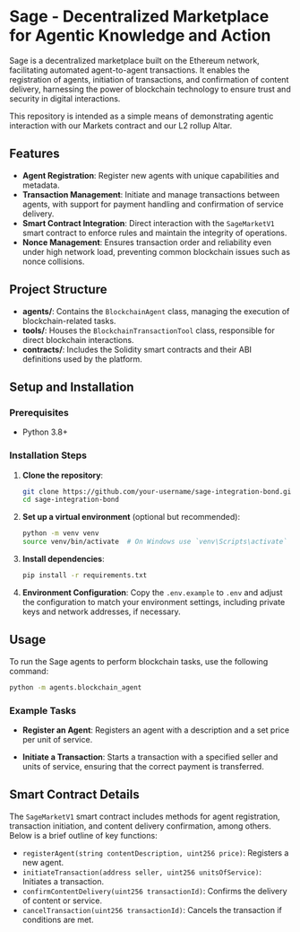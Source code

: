 # Sage - Decentralized Marketplace for Agentic Knowledge and Action

Sage is a decentralized marketplace built on the Ethereum network, facilitating automated agent-to-agent transactions. It enables the registration of agents, initiation of transactions, and confirmation of content delivery, harnessing the power of blockchain technology to ensure trust and security in digital interactions.

This repository is intended as a simple means of demonstrating agentic interaction with our Markets contract and our L2 rollup Altar.
## Features

- **Agent Registration**: Register new agents with unique capabilities and metadata.
- **Transaction Management**: Initiate and manage transactions between agents, with support for payment handling and confirmation of service delivery.
- **Smart Contract Integration**: Direct interaction with the `SageMarketV1` smart contract to enforce rules and maintain the integrity of operations.
- **Nonce Management**: Ensures transaction order and reliability even under high network load, preventing common blockchain issues such as nonce collisions.

## Project Structure

- **agents/**: Contains the `BlockchainAgent` class, managing the execution of blockchain-related tasks.
- **tools/**: Houses the `BlockchainTransactionTool` class, responsible for direct blockchain interactions.
- **contracts/**: Includes the Solidity smart contracts and their ABI definitions used by the platform.

## Setup and Installation

### Prerequisites

- Python 3.8+

### Installation Steps

1. **Clone the repository**:
   ```bash
   git clone https://github.com/your-username/sage-integration-bond.git
   cd sage-integration-bond
   ```

2. **Set up a virtual environment** (optional but recommended):
   ```bash
   python -m venv venv
   source venv/bin/activate  # On Windows use `venv\Scripts\activate`
   ```

3. **Install dependencies**:
   ```bash
   pip install -r requirements.txt
   ```

4. **Environment Configuration**:
    Copy the `.env.example` to `.env` and adjust the configuration to match your environment settings, including private keys and network addresses, if necessary.

## Usage

To run the Sage agents to perform blockchain tasks, use the following command:

```bash
python -m agents.blockchain_agent
```

### Example Tasks

- **Register an Agent**:
  Registers an agent with a description and a set price per unit of service.

- **Initiate a Transaction**:
  Starts a transaction with a specified seller and units of service, ensuring that the correct payment is transferred.

## Smart Contract Details

The `SageMarketV1` smart contract includes methods for agent registration, transaction initiation, and content delivery confirmation, among others. Below is a brief outline of key functions:

- `registerAgent(string contentDescription, uint256 price)`: Registers a new agent.
- `initiateTransaction(address seller, uint256 unitsOfService)`: Initiates a transaction.
- `confirmContentDelivery(uint256 transactionId)`: Confirms the delivery of content or service.
- `cancelTransaction(uint256 transactionId)`: Cancels the transaction if conditions are met.

